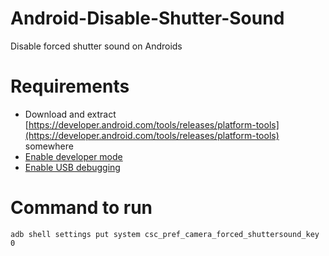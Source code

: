 # Android-Disable-Shutter-Sound

Disable forced shutter sound on Androids

# Requirements

* Download and extract [https://developer.android.com/tools/releases/platform-tools](https://developer.android.com/tools/releases/platform-tools) somewhere
* [Enable developer mode](https://developer.android.com/studio/debug/dev-options)
* [Enable USB debugging](https://developer.android.com/studio/debug/dev-options#Enable-debugging)

# Command to run

```shell
adb shell settings put system csc_pref_camera_forced_shuttersound_key 0
```